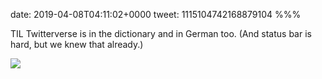 date: 2019-04-08T04:11:02+0000
tweet: 1115104742168879104
%%%

TIL Twitterverse is in the dictionary and in German too. (And status bar is hard, but we knew that already.)

![](D3ml2QxUUAYVC8R.jpg)
